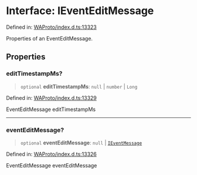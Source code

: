 # Interface: IEventEditMessage

Defined in: [WAProto/index.d.ts:13323](https://github.com/Riders004/Tv/blob/3d6aaf6f3efb499dc9d0ca82bb24083bb45a8478/WAProto/index.d.ts#L13323)

Properties of an EventEditMessage.

## Properties

### editTimestampMs?

> `optional` **editTimestampMs**: `null` \| `number` \| `Long`

Defined in: [WAProto/index.d.ts:13329](https://github.com/Riders004/Tv/blob/3d6aaf6f3efb499dc9d0ca82bb24083bb45a8478/WAProto/index.d.ts#L13329)

EventEditMessage editTimestampMs

***

### eventEditMessage?

> `optional` **eventEditMessage**: `null` \| [`IEventMessage`](IEventMessage.md)

Defined in: [WAProto/index.d.ts:13326](https://github.com/Riders004/Tv/blob/3d6aaf6f3efb499dc9d0ca82bb24083bb45a8478/WAProto/index.d.ts#L13326)

EventEditMessage eventEditMessage
